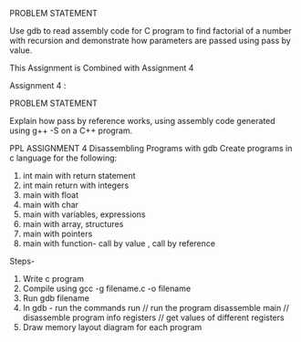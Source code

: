 PROBLEM STATEMENT

Use gdb to read assembly code for C program to find factorial of a number with recursion and demonstrate how parameters are passed using pass by value.

This Assignment is Combined with Assignment 4


Assignment 4 : 

PROBLEM STATEMENT

Explain how pass by reference works, using assembly code generated using g++ -S on a C++ program.

PPL ASSIGNMENT 4
Disassembling Programs with gdb
Create programs in c language for the following:
1. int main with return statement
2. int main return  with integers
3. main with float
4. main with char
5. main with variables, expressions
6. main with array, structures
7. main with pointers
8. main with function- call by value , call by reference

Steps-
1. Write c program
2. Compile using gcc -g filename.c -o filename
3. Run gdb filename
4. In gdb - run the commands
run // run the program
disassemble main // disassemble program
info registers // get values of different registers
5. Draw memory layout diagram for each program
